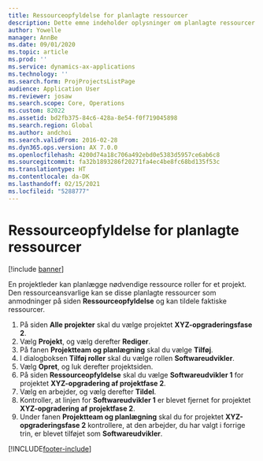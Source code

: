 ```yaml
---
title: Ressourceopfyldelse for planlagte ressourcer
description: Dette emne indeholder oplysninger om planlagte ressourcer til et projekt.
author: Yowelle
manager: AnnBe
ms.date: 09/01/2020
ms.topic: article
ms.prod: ''
ms.service: dynamics-ax-applications
ms.technology: ''
ms.search.form: ProjProjectsListPage
audience: Application User
ms.reviewer: josaw
ms.search.scope: Core, Operations
ms.custom: 82022
ms.assetid: bd2fb375-84c6-428a-8e54-f0f719045898
ms.search.region: Global
ms.author: andchoi
ms.search.validFrom: 2016-02-28
ms.dyn365.ops.version: AX 7.0.0
ms.openlocfilehash: 4200d74a18c706a492ebd0e5383d5957ce6ab6c8
ms.sourcegitcommit: fa32b1893286f20271fa4ec4be8fc68bd135f53c
ms.translationtype: HT
ms.contentlocale: da-DK
ms.lasthandoff: 02/15/2021
ms.locfileid: "5288777"
---
```

# <a name="resource-fulfillment-for-planned-resources"></a>Ressourceopfyldelse for planlagte ressourcer

[!include [banner](../includes/banner.md)]

En projektleder kan planlægge nødvendige ressource roller for et projekt. Den ressourceansvarlige kan se disse planlagte ressourcer som anmodninger på siden **Ressourceopfyldelse** og kan tildele faktiske ressourcer.

1. På siden **Alle projekter** skal du vælge projektet **XYZ-opgraderingsfase 2**.
2. Vælg **Projekt**, og vælg derefter **Rediger**.
3. På fanen **Projektteam og planlægning** skal du vælge **Tilføj**.
4. I dialogboksen **Tilføj roller** skal du vælge rollen **Softwareudvikler**.
5. Vælg **Opret**, og luk derefter projektsiden.
6. På siden **Ressourceopfyldelse** skal du vælge **Softwareudvikler 1** for projektet **XYZ-opgradering af projektfase 2**.
7. Vælg en arbejder, og vælg derefter **Tildel**.
8. Kontroller, at linjen for **Softwareudvikler 1** er blevet fjernet for projektet **XYZ-opgradering af projektfase 2**.
9. Under fanen **Projektteam og planlægning** skal du for projektet **XYZ-opgraderingsfase 2** kontrollere, at den arbejder, du har valgt i forrige trin, er blevet tilføjet som **Softwareudvikler**.


[!INCLUDE[footer-include](../includes/footer-banner.md)]